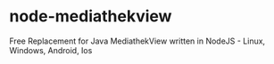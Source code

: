 # node-mediathekview
Free Replacement for Java MediathekView written in NodeJS - Linux, Windows, Android, Ios
